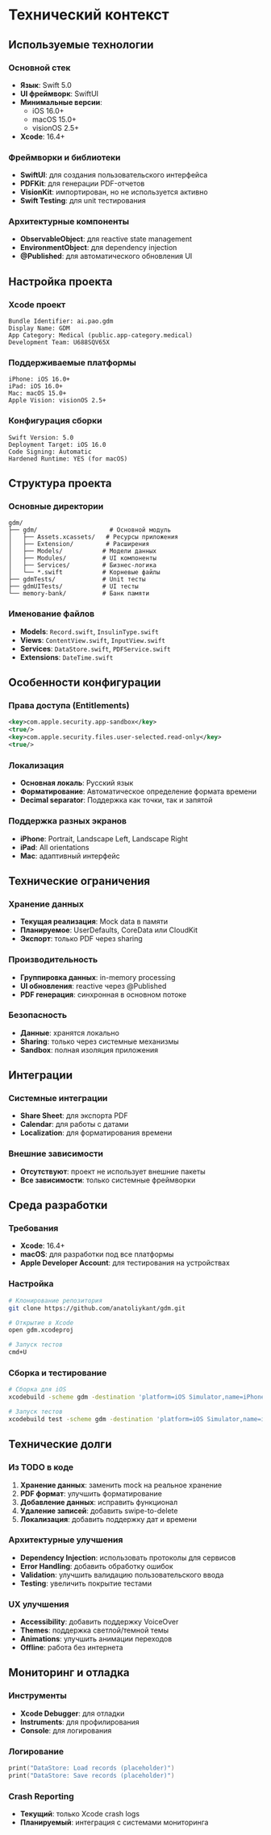 # Технический контекст

## Используемые технологии

### Основной стек
- **Язык**: Swift 5.0
- **UI фреймворк**: SwiftUI
- **Минимальные версии**:
  - iOS 16.0+
  - macOS 15.0+
  - visionOS 2.5+
- **Xcode**: 16.4+

### Фреймворки и библиотеки
- **SwiftUI**: для создания пользовательского интерфейса
- **PDFKit**: для генерации PDF-отчетов
- **VisionKit**: импортирован, но не используется активно
- **Swift Testing**: для unit тестирования

### Архитектурные компоненты
- **ObservableObject**: для reactive state management
- **EnvironmentObject**: для dependency injection
- **@Published**: для автоматического обновления UI

## Настройка проекта

### Xcode проект
```
Bundle Identifier: ai.pao.gdm
Display Name: GDM
App Category: Medical (public.app-category.medical)
Development Team: U688SQV65X
```

### Поддерживаемые платформы
```
iPhone: iOS 16.0+
iPad: iOS 16.0+
Mac: macOS 15.0+
Apple Vision: visionOS 2.5+
```

### Конфигурация сборки
```
Swift Version: 5.0
Deployment Target: iOS 16.0
Code Signing: Automatic
Hardened Runtime: YES (for macOS)
```

## Структура проекта

### Основные директории
```
gdm/
├── gdm/                    # Основной модуль
│   ├── Assets.xcassets/   # Ресурсы приложения
│   ├── Extension/         # Расширения
│   ├── Models/           # Модели данных
│   ├── Modules/          # UI компоненты
│   ├── Services/         # Бизнес-логика
│   └── *.swift           # Корневые файлы
├── gdmTests/             # Unit тесты
├── gdmUITests/           # UI тесты
└── memory-bank/          # Банк памяти
```

### Именование файлов
- **Models**: `Record.swift`, `InsulinType.swift`
- **Views**: `ContentView.swift`, `InputView.swift`
- **Services**: `DataStore.swift`, `PDFService.swift`
- **Extensions**: `DateTime.swift`

## Особенности конфигурации

### Права доступа (Entitlements)
```xml
<key>com.apple.security.app-sandbox</key>
<true/>
<key>com.apple.security.files.user-selected.read-only</key>
<true/>
```

### Локализация
- **Основная локаль**: Русский язык
- **Форматирование**: Автоматическое определение формата времени
- **Decimal separator**: Поддержка как точки, так и запятой

### Поддержка разных экранов
- **iPhone**: Portrait, Landscape Left, Landscape Right
- **iPad**: All orientations
- **Mac**: адаптивный интерфейс

## Технические ограничения

### Хранение данных
- **Текущая реализация**: Mock data в памяти
- **Планируемое**: UserDefaults, CoreData или CloudKit
- **Экспорт**: только PDF через sharing

### Производительность
- **Группировка данных**: in-memory processing
- **UI обновления**: reactive через @Published
- **PDF генерация**: синхронная в основном потоке

### Безопасность
- **Данные**: хранятся локально
- **Sharing**: только через системные механизмы
- **Sandbox**: полная изоляция приложения

## Интеграции

### Системные интеграции
- **Share Sheet**: для экспорта PDF
- **Calendar**: для работы с датами
- **Localization**: для форматирования времени

### Внешние зависимости
- **Отсутствуют**: проект не использует внешние пакеты
- **Все зависимости**: только системные фреймворки

## Среда разработки

### Требования
- **Xcode**: 16.4+
- **macOS**: для разработки под все платформы
- **Apple Developer Account**: для тестирования на устройствах

### Настройка
```bash
# Клонирование репозитория
git clone https://github.com/anatoliykant/gdm.git

# Открытие в Xcode
open gdm.xcodeproj

# Запуск тестов
cmd+U
```

### Сборка и тестирование
```bash
# Сборка для iOS
xcodebuild -scheme gdm -destination 'platform=iOS Simulator,name=iPhone 15'

# Запуск тестов
xcodebuild test -scheme gdm -destination 'platform=iOS Simulator,name=iPhone 15'
```

## Технические долги

### Из TODO в коде
1. **Хранение данных**: заменить mock на реальное хранение
2. **PDF формат**: улучшить форматирование
3. **Добавление данных**: исправить функционал
4. **Удаление записей**: добавить swipe-to-delete
5. **Локализация**: добавить поддержку дат и времени

### Архитектурные улучшения
- **Dependency Injection**: использовать протоколы для сервисов
- **Error Handling**: добавить обработку ошибок
- **Validation**: улучшить валидацию пользовательского ввода
- **Testing**: увеличить покрытие тестами

### UX улучшения
- **Accessibility**: добавить поддержку VoiceOver
- **Themes**: поддержка светлой/темной темы
- **Animations**: улучшить анимации переходов
- **Offline**: работа без интернета

## Мониторинг и отладка

### Инструменты
- **Xcode Debugger**: для отладки
- **Instruments**: для профилирования
- **Console**: для логирования

### Логирование
```swift
print("DataStore: Load records (placeholder)")
print("DataStore: Save records (placeholder)")
```

### Crash Reporting
- **Текущий**: только Xcode crash logs
- **Планируемый**: интеграция с системами мониторинга 